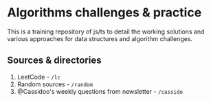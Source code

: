 # Algorithms challenges & practice

This is a training repository of js/ts to detail the working solutions and various approaches for data structures and algorithm challenges. 


## Sources & directories
1. LeetCode - `/lc`
2. Random sources - `/random`
3. @Cassidoo's weekly questions from newsletter - `/cassido`
